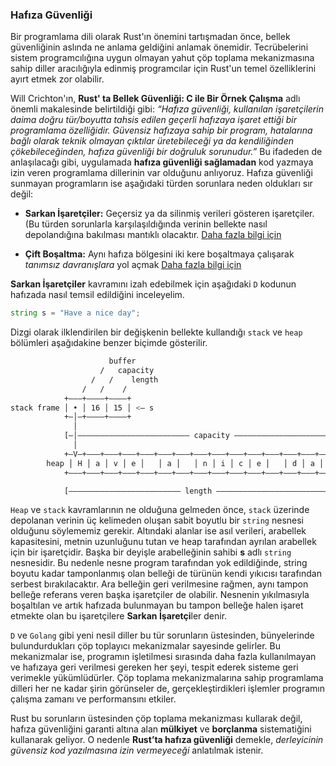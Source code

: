 ### Hafıza Güvenliği
Bir programlama dili olarak Rust'ın önemini tartışmadan önce, bellek güvenliğinin aslında ne anlama geldiğini anlamak önemidir. Tecrübelerini sistem programcılığına uygun olmayan yahut çöp toplama mekanizmasına sahip diller aracılığıyla edinmiş programcılar için Rust'un temel özelliklerini ayırt etmek zor olabilir.

Will Crichton'ın, **Rust' ta Bellek Güvenliği: C ile Bir Örnek Çalışma​** adlı önemli makalesinde belirtildiği gibi: *“Hafıza güvenliği, kullanılan işaretçilerin daima doğru tür/boyutta tahsis edilen geçerli hafızaya işaret ettiği bir programlama özelliğidir. Güvensiz hafızaya sahip bir program, hatalarına bağlı olarak teknik olmayan çıktılar üretebileceği ya da kendiliğinden çökebileceğinden, hafıza güvenliği bir doğruluk sorunudur.”* 
Bu ifadeden de anlaşılacağı gibi, uygulamada **hafıza güvenliği sağlamadan** kod yazmaya izin veren programlama dillerinin var olduğunu anlıyoruz. Hafıza güvenliği sunmayan programların ise aşağıdaki türden sorunlara neden oldukları sır değil:

* **Sarkan İşaretçiler:** Geçersiz ya da silinmiş verileri gösteren işaretçiler. (Bu türden sorunlarla karşılaşıldığında verinin bellekte nasıl depolandığına bakılması mantıklı olacaktır. [Daha fazla bilgi için](https://stackoverflow.com/questions/17997228/what-is-a-dangling-pointer)

* **Çift Boşaltma:** Aynı hafıza bölgesini iki kere boşaltmaya çalışarak *tanımsız davranışlara* yol açmak [Daha fazla bilgi için](https://stackoverflow.com/questions/21057393/what-does-double-free-mean)

**Sarkan İşaretçiler** kavramını izah edebilmek için aşağıdaki `D` kodunun hafızada nasıl temsil edildiğini inceleyelim.

```d
string s = "Have a nice day";
```

Dizgi olarak ilklendirilen bir değişkenin bellekte kullandığı `stack` ve `heap` bölümleri aşağıdakine benzer biçimde gösterilir.

```bash
                      buffer
                    /   capacity
                  /   /    length
                /   /    /
            +–––+––––+––––+
stack frame │ • │ 16 │ 15 │ <– s
            +–│–+––––+––––+
              │
            [–│––––––––––––––––––––––––– capacity ––––––––––––––––––––––––––]
              │
            +–V–+–––+–––+–––+–––+–––+–––+–––+–––+–––+–––+–––+–––+–––+–––+–––+
        heap │ H │ a │ v │ e │   │ a │   │ n │ i │ c │ e │   │ d │ a │ y │   │
            +–––+–––+–––+–––+–––+–––+–––+–––+–––+–––+–––+–––+–––+–––+–––+–––+

            [––––––––––––––––––––––––– length ––––––––––––––––––––––––––]
```

`Heap` ve `stack` kavramlarının ne olduğuna gelmeden önce, `stack` üzerinde depolanan verinin üç kelimeden oluşan sabit boyutlu bir `string` nesnesi olduğunu söylememiz gerekir. Altındaki alanlar ise asıl verileri, arabellek kapasitesini, metnin uzunluğunu tutan ve heap tarafından ayrılan arabellek için bir işaretçidir. Başka bir deyişle arabelleğinin sahibi **s**  adlı `string` nesnesidir. Bu nedenle nesne program tarafından yok edildiğinde, string boyutu kadar tamponlanmış olan belleği de türünün kendi yıkıcısı tarafından serbest bırakılacaktır. Ara belleğin geri verilmesine rağmen, aynı tampon belleğe referans veren başka işaretçiler de olabilir. Nesnenin yıkılmasıyla boşaltılan ve artık hafızada bulunmayan bu tampon belleğe halen işaret etmekte olan bu işaretçilere **Sarkan İşaretçi**ler  denir.

`D` ve `Golang` gibi yeni nesil diller bu tür sorunların üstesinden, bünyelerinde bulundurdukları çöp toplayıcı mekanizmalar sayesinde gelirler. Bu mekanizmalar ise, programın işletilmesi sırasında daha fazla kullanılmayan ve hafızaya geri verilmesi gereken her şeyi, tespit ederek sisteme geri verimekle yükümlüdürler. Çöp toplama mekanizmalarına sahip programlama dilleri her ne kadar şirin görünseler de, gerçekleştirdikleri işlemler programın çalışma zamanı ve performansını etkiler.

Rust bu sorunların üstesinden çöp toplama mekanizması kullarak değil, hafıza güvenliğini garanti altına alan **mülkiyet** ve **borçlanma** sistematiğini kullanarak geliyor. O nedenle **Rust’ta hafıza güvenliği** demekle, *derleyicinin güvensiz kod yazılmasına izin vermeyeceği* anlatılmak istenir.
